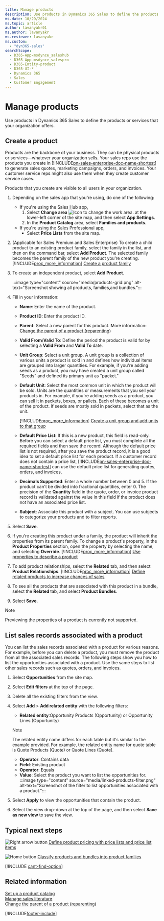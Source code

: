 ```yaml
---
title: Manage products
description: Use products in Dynamics 365 Sales to define the products or services that your organization offers.
ms.date: 10/29/2024
ms.topic: article
author: lavanyakr01
ms.author: lavanyakr
ms.reviewer: lavanyakr
ms.custom: 
  - "dyn365-sales"
searchScope: 
  - D365-App-msdynce_saleshub
  - D365-App-msdynce_salespro
  - D365-Entity-product
  - D365-UI-*
  - Dynamics 365
  - Sales
  - Customer Engagement
---
```

# Manage products 

Use products in Dynamics 365 Sales to define the products or services that your organization offers.

## Create a product

Products are the backbone of your business. They can be physical products or services—whatever your organization sells. Your sales reps use the products you create in [!INCLUDE[pn-sales-enterprise-doc-name-shortest](../includes/pn-sales-enterprise-doc-name-shortest.md)] to generate sales quotes, marketing campaigns, orders, and invoices. Your customer service reps might also use them when they create customer service cases.  

Products that you create are visible to all users in your organization. 

1. Depending on the sales app that you're using, do one of the following:
 
    -  If you're using the Sales Hub app, 
        1. Select **Change area** ![Icon to change the work area.](media/change-area-icon.png "Icon to change the work area") at the lower-left corner of the site map, and then select **App Settings**. 
        1. In the **Product Catalog** area, select **Families and products**. 
   - If you're using the Sales Professional app,
       - Select **Price Lists** from the site map.  
  
3. (Applicable for Sales Premium and Sales Enterprise) To create a child product to an existing product family, select the family in the list, and then on the command bar, select **Add Product**. The selected family becomes the parent family of the new product you're creating. [!INCLUDE[proc_more_information](../includes/proc-more-information.md)] [Create a product family](create-product-family.md)  
  
1. To create an independent product, select **Add Product**.

    :::image type="content" source="media/products-grid.png" alt-text="Screenshot showing all products, families,and bundles.":::
  
4. Fill in your information:  
  
   - **Name**: Enter the name of the product.

   - **Product ID**: Enter the product ID.

   -	**Parent**: Select a new parent for this product. More information: [Change the parent of a product (reparenting)](change-product-parent.md)

   - **Valid From**/**Valid To**: Define the period the product is valid for by selecting a **Valid From** and **Valid To** date.
    
   - **Unit Group**: Select a unit group. A unit group is a collection of various units a product is sold in and defines how individual items are grouped into larger quantities. For example, if you're adding seeds as a product, you may have created a unit group called "Seeds" and defined its primary unit as "packet."  
  
   - **Default Unit**: Select the most common unit in which the product will be sold. Units are the quantities or measurements that you sell your products in. For example, if you're adding seeds as a product, you can sell it in packets, boxes, or pallets. Each of these becomes a unit of the product. If seeds are mostly sold in packets, select that as the unit. 

     [!INCLUDE[proc_more_information](../includes/proc-more-information.md)] [Create a unit group and add units to that group](create-unit-group-add-units-that-group.md)  

   - **Default Price List**: If this is a new product, this field is read-only. Before you can select a default price list, you must complete all the required fields and then save the record. Although the default price list is not required, after you save the product record, it is a good idea to set a default price list for each product. If a customer record does not contain a price list, [!INCLUDE[pn-sales-enterprise-doc-name-shortest](../includes/pn-sales-enterprise-doc-name-shortest.md)] can use the default price list for generating quotes, orders, and invoices.

   - **Decimals Supported**: Enter a whole number between 0 and 5. If the product can't be divided into fractional quantities, enter 0. The precision of the **Quantity** field in the quote, order, or invoice product record is validated against the value in this field if the product does not have an associated price list.

   - **Subject**: Associate this product with a subject. You can use subjects to categorize your products and to filter reports.
  
5. Select **Save**.

6. If you're creating this product under a family, the product will inherit the properties from its parent family. To change a product's property, in the **Product Properties** section, open the property by selecting the name, and selecting **Override**. [!INCLUDE[proc_more_information](../includes/proc-more-information.md)] [Use properties to describe a product](use-properties-describe-product.md)  
  

7. To add product relationships, select the **Related** tab, and then select **Product Relationships**. [!INCLUDE[proc_more_information](../includes/proc-more-information.md)] [Define related products to increase chances of sales](define-related-products-increase-chances-sales.md)  

8. To see all the products that are associated with this product in a bundle, select the **Related** tab, and select **Product Bundles**. 
  
9. Select **Save**.  
  
> [!NOTE]
> Previewing the properties of a product is currently not supported.

## List sales records associated with a product

You can list the sales records associated with a product for various reasons. For example, before you can delete a product, you must remove the product from all the associated sales records. The following steps show you how to list the opportunities associated with a product. Use the same steps to list other sales records such as quotes, orders, and invoices.

1. Select **Opportunities** from the site map.

1. Select **Edit filters** at the top of the page.
1. Delete all the existing filters from the view.
1. Select **Add** > **Add related entity** with the following filters:
    - **Related entity**:Opportunity Products (Opportunity) or Opportunity Lines (Opportunity)
    > [!NOTE]
    > The related entity name differs for each table but it's similar to the example provided. For example, the related entity name for quote table is Quote Products (Quote) or Quote Lines (Quote).
    - **Operator**: Contains data
    - **Field**: Existing product
    - **Operator**: Equals
    - **Value**: Select the product you want to list the opportunities for.
   :::image type="content" source="media/linked-products-filter.png" alt-text="Screenshot of the filter to list opportunities associated with a product.":::
1. Select **Apply** to view the opportunities that contain the product.
1. Select the view drop-down at the top of the page, and then select **Save as new view** to save the view.

  
## Typical next steps  
 ![Right arrow button](media/walkthrough-orange-right-arrow.png "Right arrow button") [Define product pricing with price lists and price list items](create-price-lists-price-list-items-define-pricing-products.md)  
  
 ![Home button](media/walkthrough-home.png "Home button") [Classify products and bundles into product families](create-product-bundles-sell-multiple-items-together.md)  

[!INCLUDE [cant-find-option](../includes/cant-find-option.md)]
  
## Related information  
 [Set up a product catalog](set-up-product-catalog-walkthrough.md)  
 [Manage sales literature](create-sales-literature.md)<br>
 [Change the parent of a product (reparenting)](change-product-parent.md)  


[!INCLUDE[footer-include](../includes/footer-banner.md)]
